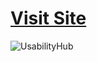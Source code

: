 # [Visit Site](https://priyansh-patil.github.io/Project_UsabilityHub/)
![UsabilityHub](https://github.com/Priyansh-Patil/Sample_Website/assets/99969296/449c2c35-fa09-4f12-af9f-9307f810932b)
